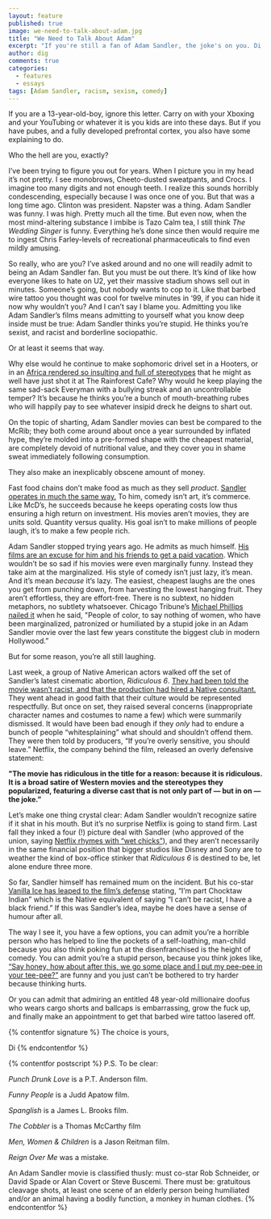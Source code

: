 ```yaml
---
layout: feature
published: true
image: we-need-to-talk-about-adam.jpg
title: "We Need to Talk About Adam"
excerpt: "If you're still a fan of Adam Sandler, the joke's on you. Di Golding gives the man-child's fans an overdue spanking."
author: dig
comments: true
categories:
  - features
  - essays
tags: [Adam Sandler, racism, sexism, comedy]
---
```

If you are a 13-year-old-boy, ignore this letter. Carry on with your Xboxing and your YouTubing or whatever it is you kids are into these days. But if you have pubes, and a fully developed prefrontal cortex, you also have some explaining to do.

Who the hell are you, exactly?

I’ve been trying to figure you out for years. When I picture you in my head it’s not pretty. I see monobrows, Cheeto-dusted sweatpants, and Crocs. I imagine too many digits and not enough teeth. I realize this sounds horribly condescending, especially because I was once one of you. But that was a long time ago. Clinton was president. Napster was a thing. Adam Sandler was funny. I was high. Pretty much all the time. But even now, when the most mind-altering substance I imbibe is Tazo Calm tea, I still think _The Wedding Singer_ is funny. Everything he’s done since then would require me to ingest Chris Farley-levels of recreational pharmaceuticals to find even mildly amusing. 

So really, who are you? I’ve asked around and no one will readily admit to being an Adam Sandler fan. But you must be out there. It’s kind of like how everyone likes to hate on U2, yet their massive stadium shows sell out in minutes. Someone’s going, but nobody wants to cop to it. Like that barbed wire tattoo you thought was cool for twelve minutes in ‘99, if you can hide it now why wouldn’t you? And I can’t say I blame you. Admitting you like Adam Sandler’s films means admitting to yourself what you know deep inside must be true: Adam Sandler thinks you’re stupid. He thinks you’re sexist, and racist and borderline sociopathic.

Or at least it seems that way. 

Why else would he continue to make sophomoric drivel set in a Hooters, or in an [Africa rendered so insulting and full of stereotypes](http://www.citypress.co.za/entertainment/movie-review-tired-offensive/) that he might as well have just shot it at The Rainforest Cafe? Why would he keep playing the same sad-sack Everyman with a bullying streak and an uncontrollable temper? It’s because he thinks you’re a bunch of mouth-breathing rubes who will happily pay to see whatever insipid dreck he deigns to shart out.

On the topic of sharting, Adam Sandler movies can best be compared to the McRib; they both come around about once a year surrounded by inflated hype, they’re molded into a pre-formed shape with the cheapest material, are completely devoid of nutritional value, and they cover you in shame sweat immediately following consumption. 

They also make an inexplicably obscene amount of money. 

Fast food chains don’t make food as much as they sell _product_. [Sandler operates in much the same way.](http://fivethirtyeight.com/datalab/the-three-types-of-adam-sandler-movies/) To him, comedy isn’t art, it’s commerce. Like McD’s, he succeeds because he keeps operating costs low thus ensuring a high return on investment. His movies aren’t movies, they are units sold. Quantity versus quality. His goal isn’t to make millions of people laugh, it’s to make a few people rich. 

Adam Sandler stopped trying years ago. He admits as much himself. [His films are an excuse for him and his friends to get a paid vacation](http://www.avclub.com/article/adam-sandler-confirms-his-movies-are-just-paid-vac-204952). Which wouldn’t be so sad if his movies were even marginally funny. Instead they take aim at the marginalized. His style of comedy isn’t just lazy, it’s mean. And it’s mean _because_ it’s lazy. The easiest, cheapest laughs are the ones you get from punching down, from harvesting the lowest hanging fruit. They aren’t effortless, they are effort-free. There is no subtext, no hidden metaphors, no subtlety whatsoever. Chicago Tribune’s [Michael Phillips nailed it](http://www.theatlantic.com/entertainment/archive/2015/04/adam-sandler-has-finally-hit-the-limit-of-satire/391550/) when he said, "People of color, to say nothing of women, who have been marginalized, patronized or humiliated by a stupid joke in an Adam Sandler movie over the last few years constitute the biggest club in modern Hollywood.”

But for some reason, you’re all still laughing. 

Last week, a group of Native American actors walked off the set of Sandler’s latest cinematic abortion, _Ridiculous 6_. [They had been told the movie wasn’t racist, and that the production had hired a Native consultant.](http://indiancountrytodaymedianetwork.com/2015/04/23/native-actors-walk-set-adam-sandler-movie-after-insults-women-elders-160110) They went ahead in good faith that their culture would be represented respectfully. But once on set, they raised several concerns (inappropriate character names and costumes to name a few) which were summarily dismissed. It would have been bad enough if they _only_ had to endure a bunch of people “whitesplaining” what should and shouldn’t offend them. They were then told by producers, “If you’re overly sensitive, you should leave.” Netflix, the company behind the film, released an overly defensive statement:

**"The movie has ridiculous in the title for a reason: because it is ridiculous. It is a broad satire of Western movies and the stereotypes they popularized, featuring a diverse cast that is not only part of — but in on — the joke.”**

Let’s make one thing crystal clear: Adam Sandler wouldn’t recognize satire if it shat in his mouth. But it’s no surprise Netflix is going to stand firm. Last fall they inked a four (!) picture deal with Sandler (who approved of the union, saying [Netflix rhymes with “wet chicks”](http://www.businessinsider.com/netflix-signs-adam-sandler-to-a-4-year-movie-deal-2014-10)), and they aren’t necessarily in the same financial position that bigger studios like Disney and Sony are to weather the kind of box-office stinker that _Ridiculous 6_ is destined to be, let alone endure three more.

So far, Sandler himself has remained mum on the incident. But his co-star [Vanilla Ice has leaped to the film’s defense](http://www.rollingstone.com/movies/news/vanilla-ice-on-ridiculous-6-this-movie-isnt-dances-with-wolves-20150427) stating, “I’m part Chocktaw Indian” which is the Native equivalent of saying “I can’t be racist, I have a black friend.” If this was Sandler’s idea, maybe he does have a sense of humour after all.

The way I see it, you have a few options, you can admit you’re a horrible person who has helped to line the pockets of a self-loathing, man-child because you also think poking fun at the disenfranchised is the height of comedy. You can admit you’re a stupid person, because you think jokes like, [“Say honey, how about after this, we go some place and I put my pee-pee in your tee-pee?”](http://defamer.gawker.com/these-are-the-jokes-that-caused-actors-to-walk-off-adam-1699990455) are funny and you just can’t be bothered to try harder because thinking hurts. 

Or you can admit that admiring an entitled 48 year-old millionaire doofus who wears cargo shorts and ballcaps is embarrassing, grow the fuck up, and finally make an appointment to get that barbed wire tattoo lasered off. 

{% contentfor signature %}
The choice is yours,

Di
{% endcontentfor %}

{% contentfor postscript %}
P.S. To be clear:

_Punch Drunk Love_ is a P.T. Anderson film.

_Funny People_ is a Judd Apatow film.

_Spanglish_ is a James L. Brooks film.

_The Cobbler_ is a Thomas McCarthy film

_Men, Women & Children_ is a Jason Reitman film.

_Reign Over Me_ was a mistake.

An Adam Sandler movie is classified thusly: must co-star Rob Schneider, or David Spade or Alan Covert or Steve Buscemi. There must be: gratuitous cleavage shots, at least one scene of an elderly person being humiliated and/or an animal having a bodily function, a monkey in human clothes.
{% endcontentfor %}